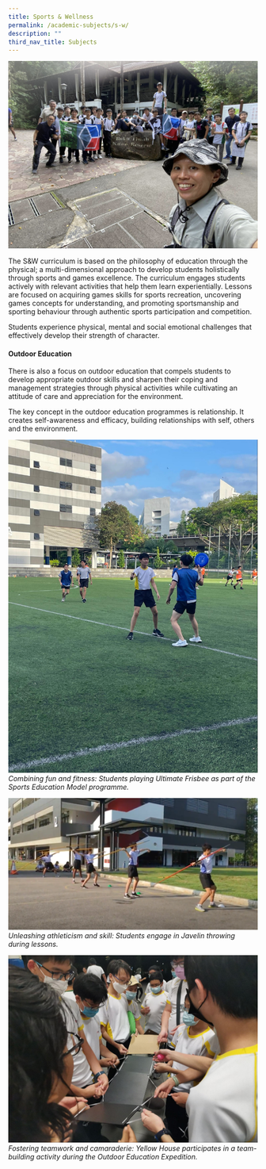 ```yaml
---
title: Sports & Wellness
permalink: /academic-subjects/s-w/
description: ""
third_nav_title: Subjects
---
```

![](/images/Curriculum/IP%20-%20S&W%20Cover.jpg)

The S&W curriculum is based on the philosophy of education through the physical; a multi-dimensional approach to develop students holistically through sports and games excellence. The curriculum engages students actively with relevant activities that help them learn experientially. Lessons are focused on acquiring games skills for sports recreation, uncovering games concepts for understanding, and promoting sportsmanship and sporting behaviour through authentic sports participation and competition. 

Students experience physical, mental and social emotional challenges that effectively develop their strength of character.


#### Outdoor Education

There is also a focus on outdoor education that compels students to develop appropriate outdoor skills and sharpen their coping and management strategies through physical activities while cultivating an attitude of care and appreciation for the environment.

The key concept in the outdoor education programmes is relationship. It creates self-awareness and efficacy, building relationships with self, others and the environment.

![](/images/Curriculum/s&w%2002.jpg)
*Combining fun and fitness:  Students playing Ultimate Frisbee as part of the Sports Education Model programme.*

![](/images/Curriculum/s&w%2001.png)
*Unleashing athleticism and skill:  Students engage in Javelin throwing during lessons.*

![](/images/Curriculum/s&w%2003.jpg)
*Fostering teamwork and camaraderie:  Yellow House participates in a team-building activity during the Outdoor Education Expedition.*
